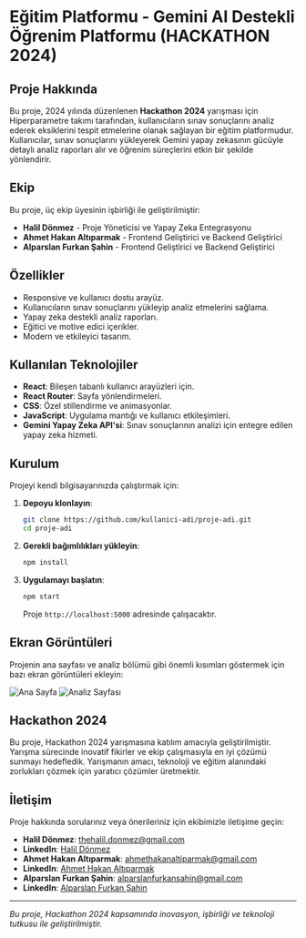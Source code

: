 # Eğitim Platformu - Gemini AI Destekli Öğrenim Platformu (HACKATHON 2024)


## Proje Hakkında
Bu proje, 2024 yılında düzenlenen **Hackathon 2024** yarışması için Hiperparametre takımı tarafından, kullanıcıların sınav sonuçlarını analiz ederek eksiklerini tespit etmelerine olanak sağlayan bir eğitim platformudur. Kullanıcılar, sınav sonuçlarını yükleyerek Gemini yapay zekasının gücüyle detaylı analiz raporları alır ve öğrenim süreçlerini etkin bir şekilde yönlendirir.

## Ekip
Bu proje, üç ekip üyesinin işbirliği ile geliştirilmiştir:

- **Halil Dönmez** - Proje Yöneticisi ve Yapay Zeka Entegrasyonu
- **Ahmet Hakan Altıparmak** - Frontend Geliştirici ve Backend Geliştirici
- **Alparslan Furkan Şahin** - Frontend Geliştirici ve Backend Geliştirici

## Özellikler
- Responsive ve kullanıcı dostu arayüz.
- Kullanıcıların sınav sonuçlarını yükleyip analiz etmelerini sağlama.
- Yapay zeka destekli analiz raporları.
- Eğitici ve motive edici içerikler.
- Modern ve etkileyici tasarım.

## Kullanılan Teknolojiler
- **React**: Bileşen tabanlı kullanıcı arayüzleri için.
- **React Router**: Sayfa yönlendirmeleri.
- **CSS**: Özel stillendirme ve animasyonlar.
- **JavaScript**: Uygulama mantığı ve kullanıcı etkileşimleri.
- **Gemini Yapay Zeka API'si**: Sınav sonuçlarının analizi için entegre edilen yapay zeka hizmeti.

## Kurulum
Projeyi kendi bilgisayarınızda çalıştırmak için:

1. **Depoyu klonlayın**:
    ```bash
    git clone https://github.com/kullanici-adi/proje-adi.git
    cd proje-adi
    ```

2. **Gerekli bağımlılıkları yükleyin**:
    ```bash
    npm install
    ```

3. **Uygulamayı başlatın**:
    ```bash
    npm start
    ```

    Proje `http://localhost:5000` adresinde çalışacaktır.

## Ekran Görüntüleri
Projenin ana sayfası ve analiz bölümü gibi önemli kısımları göstermek için bazı ekran görüntüleri ekleyin:

![Ana Sayfa](link-to-screenshot1)
![Analiz Sayfası](link-to-screenshot2)


## Hackathon 2024
Bu proje, Hackathon 2024 yarışmasına katılım amacıyla geliştirilmiştir. Yarışma sürecinde inovatif fikirler ve ekip çalışmasıyla en iyi çözümü sunmayı hedefledik. Yarışmanın amacı, teknoloji ve eğitim alanındaki zorlukları çözmek için yaratıcı çözümler üretmektir.


## İletişim
Proje hakkında sorularınız veya önerileriniz için ekibimizle iletişime geçin:

- **Halil Dönmez**: [thehalil.donmez@gmail.com](mailto:thehalil.donmez@gmail.com)
- **LinkedIn**: [Halil Dönmez](https://www.linkedin.com/in/halild%C3%B6nmez/)
- **Ahmet Hakan Altıparmak**: [ahmethakanaltiparmak@gmail.com](mailto:ahmethakanaltiparmak@gmail.com)
- **LinkedIn**: [Ahmet Hakan Altıparmak](https://www.linkedin.com/in/ahmet-hakan-alt%C4%B1parmak-94642721b/)
- **Alparslan Furkan Şahin**: [alparslanfurkansahin@gmail.com](mailto:alparslanfurkansahin@gmail.com)
- **LinkedIn**: [Alparslan Furkan Şahin](https://www.linkedin.com/in/alparslan-furkan-%C5%9Fahin-84919b1b8/)


---

*Bu proje, Hackathon 2024 kapsamında inovasyon, işbirliği ve teknoloji tutkusu ile geliştirilmiştir.*
